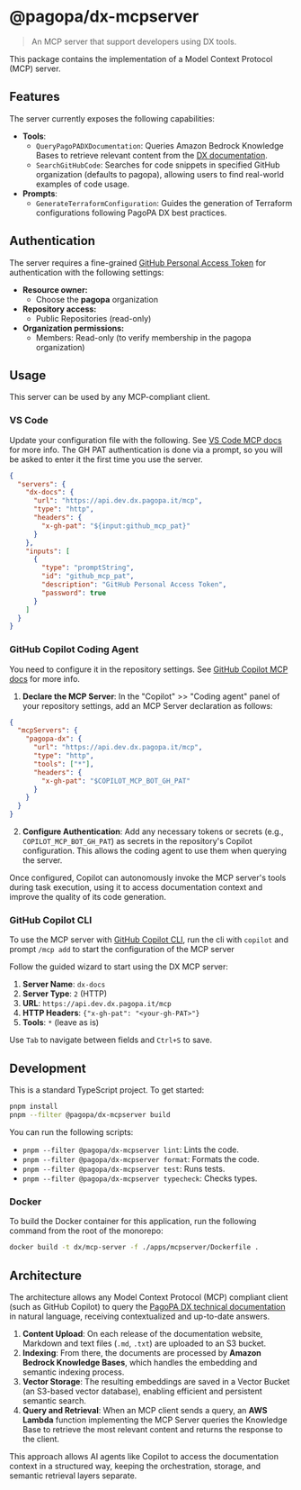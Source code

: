 # @pagopa/dx-mcpserver

> An MCP server that support developers using DX tools.

This package contains the implementation of a Model Context Protocol (MCP) server.

## Features

The server currently exposes the following capabilities:

- **Tools**:
  - `QueryPagoPADXDocumentation`: Queries Amazon Bedrock Knowledge Bases to retrieve relevant content from the [DX documentation](https://dx.pagopa.it/).
  - `SearchGitHubCode`: Searches for code snippets in specified GitHub organization (defaults to pagopa), allowing users to find real-world examples of code usage.
- **Prompts**:
  - `GenerateTerraformConfiguration`: Guides the generation of Terraform configurations following PagoPA DX best practices.

## Authentication

The server requires a fine-grained [GitHub Personal Access Token](https://github.com/settings/personal-access-tokens) for authentication with the following settings:

- **Resource owner:**
  - Choose the **pagopa** organization
- **Repository access:**
  - Public Repositories (read-only)
- **Organization permissions:**
  - Members: Read-only (to verify membership in the pagopa organization)

## Usage

This server can be used by any MCP-compliant client.

### VS Code

Update your configuration file with the following. See [VS Code MCP docs](https://code.visualstudio.com/docs/copilot/chat/mcp-servers) for more info.
The GH PAT authentication is done via a prompt, so you will be asked to enter it the first time you use the server.

```json
{
  "servers": {
    "dx-docs": {
      "url": "https://api.dev.dx.pagopa.it/mcp",
      "type": "http",
      "headers": {
        "x-gh-pat": "${input:github_mcp_pat}"
      }
    },
    "inputs": [
      {
        "type": "promptString",
        "id": "github_mcp_pat",
        "description": "GitHub Personal Access Token",
        "password": true
      }
    ]
  }
}
```

### GitHub Copilot Coding Agent

You need to configure it in the repository settings. See [GitHub Copilot MCP docs](https://docs.github.com/en/copilot/how-tos/use-copilot-agents/coding-agent/extend-coding-agent-with-mcp) for more info.

1.  **Declare the MCP Server**: In the "Copilot" >> "Coding agent" panel of your repository settings, add an MCP Server declaration as follows:

```json
{
  "mcpServers": {
    "pagopa-dx": {
      "url": "https://api.dev.dx.pagopa.it/mcp",
      "type": "http",
      "tools": ["*"],
      "headers": {
        "x-gh-pat": "$COPILOT_MCP_BOT_GH_PAT"
      }
    }
  }
}
```

2.  **Configure Authentication**: Add any necessary tokens or secrets (e.g., `COPILOT_MCP_BOT_GH_PAT`) as secrets in the repository's Copilot configuration. This allows the coding agent to use them when querying the server.

Once configured, Copilot can autonomously invoke the MCP server's tools during task execution, using it to access documentation context and improve the quality of its code generation.

### GitHub Copilot CLI

To use the MCP server with [GitHub Copilot CLI](https://github.com/features/copilot/cli/), run the cli with `copilot` and prompt `/mcp add` to start the configuration of the MCP server

Follow the guided wizard to start using the DX MCP server:

1. **Server Name**: `dx-docs`
2. **Server Type**: `2` (HTTP)
3. **URL**: `https://api.dev.dx.pagopa.it/mcp`
4. **HTTP Headers**: `{"x-gh-pat": "<your-gh-PAT>"}`
5. **Tools**: `*` (leave as is)

Use `Tab` to navigate between fields and `Ctrl+S` to save.

## Development

This is a standard TypeScript project. To get started:

```bash
pnpm install
pnpm --filter @pagopa/dx-mcpserver build
```

You can run the following scripts:

- `pnpm --filter @pagopa/dx-mcpserver lint`: Lints the code.
- `pnpm --filter @pagopa/dx-mcpserver format`: Formats the code.
- `pnpm --filter @pagopa/dx-mcpserver test`: Runs tests.
- `pnpm --filter @pagopa/dx-mcpserver typecheck`: Checks types.

### Docker

To build the Docker container for this application, run the following command from the root of the monorepo:

```bash
docker build -t dx/mcp-server -f ./apps/mcpserver/Dockerfile .
```

## Architecture

The architecture allows any Model Context Protocol (MCP) compliant client (such as GitHub Copilot) to query the [PagoPA DX technical documentation](https://dx.pagopa.it/) in natural language, receiving contextualized and up-to-date answers.

1.  **Content Upload**: On each release of the documentation website, Markdown and text files (`.md`, `.txt`) are uploaded to an S3 bucket.
2.  **Indexing**: From there, the documents are processed by **Amazon Bedrock Knowledge Bases**, which handles the embedding and semantic indexing process.
3.  **Vector Storage**: The resulting embeddings are saved in a Vector Bucket (an S3-based vector database), enabling efficient and persistent semantic search.
4.  **Query and Retrieval**: When an MCP client sends a query, an **AWS Lambda** function implementing the MCP Server queries the Knowledge Base to retrieve the most relevant content and returns the response to the client.

This approach allows AI agents like Copilot to access the documentation context in a structured way, keeping the orchestration, storage, and semantic retrieval layers separate.
